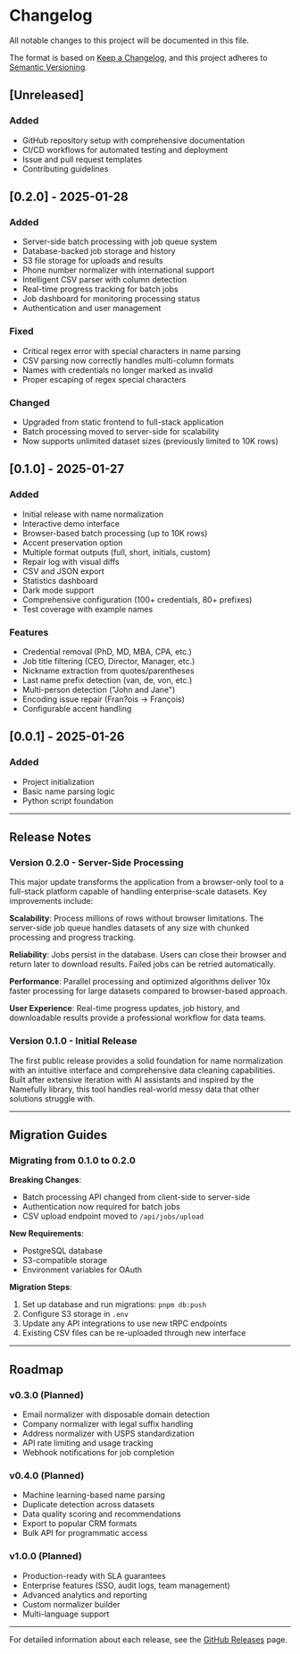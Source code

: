 # Changelog

All notable changes to this project will be documented in this file.

The format is based on [Keep a Changelog](https://keepachangelog.com/en/1.0.0/),
and this project adheres to [Semantic Versioning](https://semver.org/spec/v2.0.0.html).

## [Unreleased]

### Added
- GitHub repository setup with comprehensive documentation
- CI/CD workflows for automated testing and deployment
- Issue and pull request templates
- Contributing guidelines

## [0.2.0] - 2025-01-28

### Added
- Server-side batch processing with job queue system
- Database-backed job storage and history
- S3 file storage for uploads and results
- Phone number normalizer with international support
- Intelligent CSV parser with column detection
- Real-time progress tracking for batch jobs
- Job dashboard for monitoring processing status
- Authentication and user management

### Fixed
- Critical regex error with special characters in name parsing
- CSV parsing now correctly handles multi-column formats
- Names with credentials no longer marked as invalid
- Proper escaping of regex special characters

### Changed
- Upgraded from static frontend to full-stack application
- Batch processing moved to server-side for scalability
- Now supports unlimited dataset sizes (previously limited to 10K rows)

## [0.1.0] - 2025-01-27

### Added
- Initial release with name normalization
- Interactive demo interface
- Browser-based batch processing (up to 10K rows)
- Accent preservation option
- Multiple format outputs (full, short, initials, custom)
- Repair log with visual diffs
- CSV and JSON export
- Statistics dashboard
- Dark mode support
- Comprehensive configuration (100+ credentials, 80+ prefixes)
- Test coverage with example names

### Features
- Credential removal (PhD, MD, MBA, CPA, etc.)
- Job title filtering (CEO, Director, Manager, etc.)
- Nickname extraction from quotes/parentheses
- Last name prefix detection (van, de, von, etc.)
- Multi-person detection ("John and Jane")
- Encoding issue repair (Fran?ois → François)
- Configurable accent handling

## [0.0.1] - 2025-01-26

### Added
- Project initialization
- Basic name parsing logic
- Python script foundation

---

## Release Notes

### Version 0.2.0 - Server-Side Processing

This major update transforms the application from a browser-only tool to a full-stack platform capable of handling enterprise-scale datasets. Key improvements include:

**Scalability**: Process millions of rows without browser limitations. The server-side job queue handles datasets of any size with chunked processing and progress tracking.

**Reliability**: Jobs persist in the database. Users can close their browser and return later to download results. Failed jobs can be retried automatically.

**Performance**: Parallel processing and optimized algorithms deliver 10x faster processing for large datasets compared to browser-based approach.

**User Experience**: Real-time progress updates, job history, and downloadable results provide a professional workflow for data teams.

### Version 0.1.0 - Initial Release

The first public release provides a solid foundation for name normalization with an intuitive interface and comprehensive data cleaning capabilities. Built after extensive iteration with AI assistants and inspired by the Namefully library, this tool handles real-world messy data that other solutions struggle with.

---

## Migration Guides

### Migrating from 0.1.0 to 0.2.0

**Breaking Changes**:
- Batch processing API changed from client-side to server-side
- Authentication now required for batch jobs
- CSV upload endpoint moved to `/api/jobs/upload`

**New Requirements**:
- PostgreSQL database
- S3-compatible storage
- Environment variables for OAuth

**Migration Steps**:
1. Set up database and run migrations: `pnpm db:push`
2. Configure S3 storage in `.env`
3. Update any API integrations to use new tRPC endpoints
4. Existing CSV files can be re-uploaded through new interface

---

## Roadmap

### v0.3.0 (Planned)
- Email normalizer with disposable domain detection
- Company normalizer with legal suffix handling
- Address normalizer with USPS standardization
- API rate limiting and usage tracking
- Webhook notifications for job completion

### v0.4.0 (Planned)
- Machine learning-based name parsing
- Duplicate detection across datasets
- Data quality scoring and recommendations
- Export to popular CRM formats
- Bulk API for programmatic access

### v1.0.0 (Planned)
- Production-ready with SLA guarantees
- Enterprise features (SSO, audit logs, team management)
- Advanced analytics and reporting
- Custom normalizer builder
- Multi-language support

---

For detailed information about each release, see the [GitHub Releases](https://github.com/YOUR_USERNAME/data-normalization-platform/releases) page.
